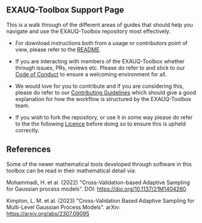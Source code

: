 ## EXAUQ-Toolbox Support Page

This is a walk through of the different areas of guides that should help you navigate 
and use the EXAUQ-Toolbox repository most effectively. 

- For download instructions both from a usage or contributors point of view, please refer to the
[README](README.md). 

- If you are interacting with members of the EXAUQ-Toolbox whether through issues, PRs, reviews etc. 
Please do refer to and stick to our [Code of Conduct](CODE-OF-CONDUCT.md) to ensure a welcoming 
environment for all. 

- We would love for you to contribute and if you are considering this, please do refer to our
[Contributing Guidelines](CONTRIBUTING.md) which should give a good explanation for how the workflow
is structured by the EXAUQ-Toolbox team.

- If you wish to fork the repository, or use it in some way please do refer to the 
the following [Licence](LICENSE) before doing so to ensure this is upheld correctly. 


## References

Some of the newer mathematical tools developed through software in this toolbox can be read in their
mathematical detail via: 

Mohammadi, H. et al. (2022) "Cross-Validation-based Adaptive
Sampling for Gaussian process models". DOI: <https://doi.org/10.1137/21M1404260>

Kimpton, L. M. et al. (2023) "Cross-Validation Based Adaptive Sampling for
        Multi-Level Gaussian Process Models". arXiv: <https://arxiv.org/abs/2307.09095>

